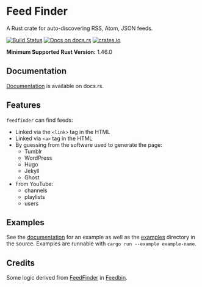 # Feed Finder

A Rust crate for auto-discovering RSS, Atom, JSON feeds.

[![Build Status](https://api.cirrus-ci.com/github/wezm/feedfinder.svg)](https://cirrus-ci.com/github/wezm/feedfinder)
[![Docs on docs.rs](https://docs.rs/feedfinder/badge.svg)][documentation]
[![crates.io](https://img.shields.io/crates/v/feedfinder.svg)](https://crates.io/crates/feedfinder)

**Minimum Supported Rust Version:** 1.46.0

## Documentation

[Documentation][documentation] is available on docs.rs.

## Features

`feedfinder` can find feeds:

* Linked via the `<link>` tag in the HTML
* Linked via `<a>` tag in the HTML
* By guessing from the software used to generate the page:
    * Tumblr
    * WordPress
    * Hugo
    * Jekyll
    * Ghost
* From YouTube:
    * channels
    * playlists
    * users

## Examples

See the [documentation] for an example as well as the [examples] directory in
the source. Examples are runnable with `cargo run --example example-name`.

## Credits

Some logic derived from [FeedFinder] in [Feedbin].

[FeedFinder]: https://github.com/feedbin/feedbin/blob/a748eb250ef1d02ecd5ee596bd5a94dac775fbd1/app/models/feed_finder.rb
[Feedbin]: https://feedbin.com/
[documentation]: https://docs.rs/crate/feedfinder/
[examples]: https://github.com/wezm/feedfinder/tree/master/examples
